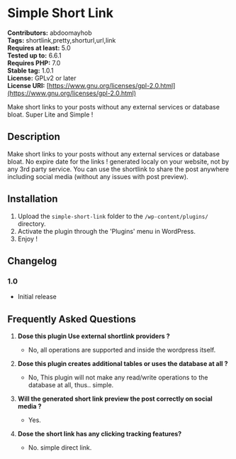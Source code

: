 # Simple Short Link

**Contributors:** abdoomayhob  
**Tags:** shortlink,pretty,shorturl,url,link  
**Requires at least:** 5.0  
**Tested up to:** 6.6.1  
**Requires PHP:** 7.0  
**Stable tag:** 1.0.1  
**License:** GPLv2 or later  
**License URI:** [https://www.gnu.org/licenses/gpl-2.0.html](https://www.gnu.org/licenses/gpl-2.0.html)    

Make short links to your posts without any external services or database bloat. Super Lite and Simple !

## Description

Make short links to your posts without any external services or database bloat.
No expire date for the links ! generated localy on your website, not by any 3rd party service.
You can use the shortlink to share the post anywhere including social media (without any issues with post preview).

## Installation

1. Upload the `simple-short-link` folder to the `/wp-content/plugins/` directory.
2. Activate the plugin through the 'Plugins' menu in WordPress.
3. Enjoy !

## Changelog
### 1.0

- Initial release

## Frequently Asked Questions

1. **Dose this plugin Use external shortlink providers ?**
   - No, all operations are supported and inside the wordpress itself.

2. **Dose this plugin creates additional tables or uses the database at all ?**
   - No, This plugin will not make any read/write operations to the database at all, thus.. simple.

3. **Will the generated short link preview the post correctly on social media ?**
   - Yes.

4. **Dose the short link has any clicking tracking features?**
   - No. simple direct link.
